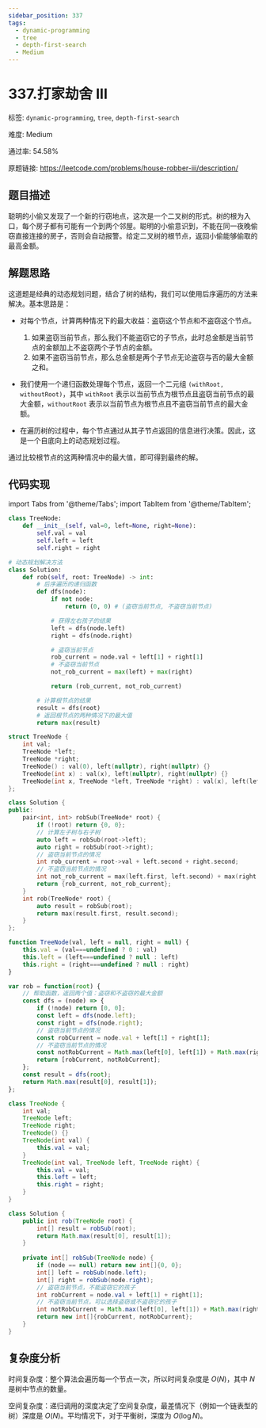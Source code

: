 ```yaml
---
sidebar_position: 337
tags:
  - dynamic-programming
  - tree
  - depth-first-search
  - Medium
---
```


# 337.打家劫舍 III

标签: `dynamic-programming`, `tree`, `depth-first-search`

难度: Medium

通过率: 54.58%

原题链接: https://leetcode.com/problems/house-robber-iii/description/

## 题目描述
聪明的小偷又发现了一个新的行窃地点，这次是一个二叉树的形式。树的根为入口，每个房子都有可能有一个到两个邻屋。聪明的小偷意识到，不能在同一夜晚偷窃直接连接的房子，否则会自动报警。给定二叉树的根节点，返回小偷能够偷取的最高金额。

## 解题思路
这道题是经典的动态规划问题，结合了树的结构，我们可以使用后序遍历的方法来解决。基本思路是：

- 对每个节点，计算两种情况下的最大收益：盗窃这个节点和不盗窃这个节点。
    1. 如果盗窃当前节点，那么我们不能盗窃它的子节点，此时总金额是当前节点的金额加上不盗窃两个子节点的金额。
    2. 如果不盗窃当前节点，那么总金额是两个子节点无论盗窃与否的最大金额之和。

- 我们使用一个递归函数处理每个节点，返回一个二元组 `(withRoot, withoutRoot)`，其中 `withRoot` 表示以当前节点为根节点且盗窃当前节点的最大金额，`withoutRoot` 表示以当前节点为根节点且不盗窃当前节点的最大金额。

- 在遍历树的过程中，每个节点通过从其子节点返回的信息进行决策。因此，这是一个自底向上的动态规划过程。

通过比较根节点的这两种情况中的最大值，即可得到最终的解。

## 代码实现
import Tabs from '@theme/Tabs';
import TabItem from '@theme/TabItem';

<Tabs>
<TabItem value="python" label="Python">

```python
class TreeNode:
    def __init__(self, val=0, left=None, right=None):
        self.val = val
        self.left = left
        self.right = right

# 动态规划解决方法
class Solution:
    def rob(self, root: TreeNode) -> int:
        # 后序遍历的递归函数
        def dfs(node):
            if not node:
                return (0, 0) # (盗窃当前节点, 不盗窃当前节点)

            # 获得左右孩子的结果
            left = dfs(node.left)
            right = dfs(node.right)

            # 盗窃当前节点
            rob_current = node.val + left[1] + right[1]
            # 不盗窃当前节点
            not_rob_current = max(left) + max(right)

            return (rob_current, not_rob_current)

        # 计算根节点的结果
        result = dfs(root)
        # 返回根节点的两种情况下的最大值
        return max(result)

```

</TabItem>
<TabItem value="cpp" label="C++">

```cpp
struct TreeNode {
    int val;
    TreeNode *left;
    TreeNode *right;
    TreeNode() : val(0), left(nullptr), right(nullptr) {}
    TreeNode(int x) : val(x), left(nullptr), right(nullptr) {}
    TreeNode(int x, TreeNode *left, TreeNode *right) : val(x), left(left), right(right) {}
};

class Solution {
public:
    pair<int, int> robSub(TreeNode* root) {
        if (!root) return {0, 0};
        // 计算左子树与右子树
        auto left = robSub(root->left);
        auto right = robSub(root->right);
        // 盗窃当前节点的情况
        int rob_current = root->val + left.second + right.second;
        // 不盗窃当前节点的情况
        int not_rob_current = max(left.first, left.second) + max(right.first, right.second);
        return {rob_current, not_rob_current};
    }
    int rob(TreeNode* root) {
        auto result = robSub(root);
        return max(result.first, result.second);
    }
};

```

</TabItem>
<TabItem value="javascript" label="JavaScript">

```javascript
function TreeNode(val, left = null, right = null) {
    this.val = (val===undefined ? 0 : val)
    this.left = (left===undefined ? null : left)
    this.right = (right===undefined ? null : right)
}

var rob = function(root) {
    // 帮助函数，返回两个值：盗窃和不盗窃的最大金额
    const dfs = (node) => {
        if (!node) return [0, 0];
        const left = dfs(node.left);
        const right = dfs(node.right);
        // 盗窃当前节点的情况
        const robCurrent = node.val + left[1] + right[1];
        // 不盗窃当前节点的情况
        const notRobCurrent = Math.max(left[0], left[1]) + Math.max(right[0], right[1]);
        return [robCurrent, notRobCurrent];
    };
    const result = dfs(root);
    return Math.max(result[0], result[1]);
};

```

</TabItem>
<TabItem value="java" label="Java">

```java
class TreeNode {
    int val;
    TreeNode left;
    TreeNode right;
    TreeNode() {}
    TreeNode(int val) {
        this.val = val;
    }
    TreeNode(int val, TreeNode left, TreeNode right) {
        this.val = val;
        this.left = left;
        this.right = right;
    }
}

class Solution {
    public int rob(TreeNode root) {
        int[] result = robSub(root);
        return Math.max(result[0], result[1]);
    }
    
    private int[] robSub(TreeNode node) {
        if (node == null) return new int[]{0, 0};
        int[] left = robSub(node.left);
        int[] right = robSub(node.right);
        // 盗窃当前节点，不能盗窃它的孩子
        int robCurrent = node.val + left[1] + right[1];
        // 不盗窃当前节点，可以选择盗窃或不盗窃它的孩子
        int notRobCurrent = Math.max(left[0], left[1]) + Math.max(right[0], right[1]);
        return new int[]{robCurrent, notRobCurrent};
    }
}
```

</TabItem>
</Tabs>

## 复杂度分析
时间复杂度：整个算法会遍历每一个节点一次，所以时间复杂度是 $O(N)$，其中 $N$ 是树中节点的数量。  
  
空间复杂度：递归调用的深度决定了空间复杂度，最差情况下（例如一个链表型的树）深度是 $O(N)$。平均情况下，对于平衡树，深度为 $O(\log N)$。
